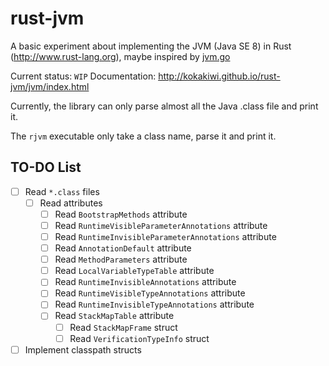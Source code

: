 rust-jvm
========

A basic experiment about implementing the JVM (Java SE 8) in Rust (http://www.rust-lang.org), maybe inspired by
[jvm.go](https://github.com/zxh0/jvm.go)

Current status: `WIP`
Documentation: http://kokakiwi.github.io/rust-jvm/jvm/index.html

Currently, the library can only parse almost all the Java .class file and print it.

The `rjvm` executable only take a class name, parse it and print it.

TO-DO List
----------

- [ ] Read `*.class` files
  - [ ] Read attributes
    - [ ] Read `BootstrapMethods` attribute
    - [ ] Read `RuntimeVisibleParameterAnnotations` attribute
    - [ ] Read `RuntimeInvisibleParameterAnnotations` attribute
    - [ ] Read `AnnotationDefault` attribute
    - [ ] Read `MethodParameters` attribute
    - [ ] Read `LocalVariableTypeTable` attribute
    - [ ] Read `RuntimeInvisibleAnnotations` attribute
    - [ ] Read `RuntimeVisibleTypeAnnotations` attribute
    - [ ] Read `RuntimeInvisibleTypeAnnotations` attribute
    - [ ] Read `StackMapTable` attribute
      - [ ] Read `StackMapFrame` struct
      - [ ] Read `VerificationTypeInfo` struct
- [ ] Implement classpath structs
